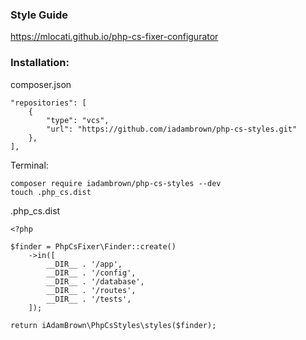 ### Style Guide
https://mlocati.github.io/php-cs-fixer-configurator

### Installation:
composer.json
```
"repositories": [
    {
        "type": "vcs",
        "url": "https://github.com/iadambrown/php-cs-styles.git"
    },
],
```

Terminal:
```
composer require iadambrown/php-cs-styles --dev
touch .php_cs.dist
```

.php_cs.dist
```
<?php

$finder = PhpCsFixer\Finder::create()
    ->in([
        __DIR__ . '/app',
        __DIR__ . '/config',
        __DIR__ . '/database',
        __DIR__ . '/routes',
        __DIR__ . '/tests',
    ]);

return iAdamBrown\PhpCsStyles\styles($finder);
```
